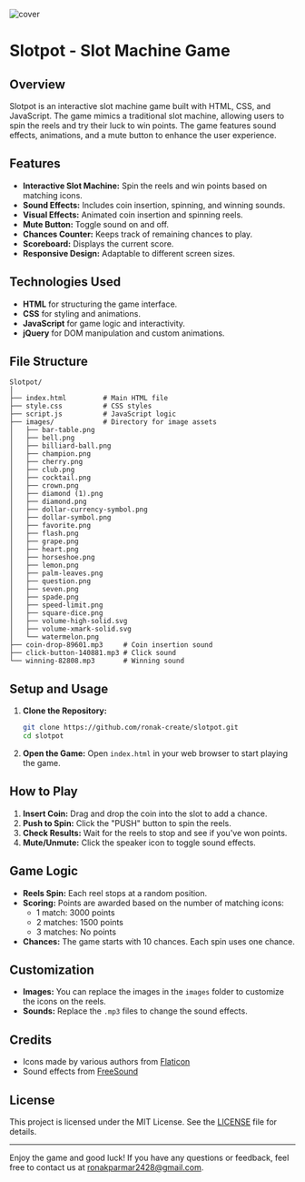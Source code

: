 ![cover]("C:\Users\ronak\OneDrive\Pictures\Screenshots\slotpot.png")
# Slotpot - Slot Machine Game

## Overview
Slotpot is an interactive slot machine game built with HTML, CSS, and JavaScript. The game mimics a traditional slot machine, allowing users to spin the reels and try their luck to win points. The game features sound effects, animations, and a mute button to enhance the user experience.

## Features
- **Interactive Slot Machine:** Spin the reels and win points based on matching icons.
- **Sound Effects:** Includes coin insertion, spinning, and winning sounds.
- **Visual Effects:** Animated coin insertion and spinning reels.
- **Mute Button:** Toggle sound on and off.
- **Chances Counter:** Keeps track of remaining chances to play.
- **Scoreboard:** Displays the current score.
- **Responsive Design:** Adaptable to different screen sizes.

## Technologies Used
- **HTML** for structuring the game interface.
- **CSS** for styling and animations.
- **JavaScript** for game logic and interactivity.
- **jQuery** for DOM manipulation and custom animations.

## File Structure
```
Slotpot/
│
├── index.html         # Main HTML file
├── style.css          # CSS styles
├── script.js          # JavaScript logic
├── images/            # Directory for image assets
│   ├── bar-table.png
│   ├── bell.png
│   ├── billiard-ball.png
│   ├── champion.png
│   ├── cherry.png
│   ├── club.png
│   ├── cocktail.png
│   ├── crown.png
│   ├── diamond (1).png
│   ├── diamond.png
│   ├── dollar-currency-symbol.png
│   ├── dollar-symbol.png
│   ├── favorite.png
│   ├── flash.png
│   ├── grape.png
│   ├── heart.png
│   ├── horseshoe.png
│   ├── lemon.png
│   ├── palm-leaves.png
│   ├── question.png
│   ├── seven.png
│   ├── spade.png
│   ├── speed-limit.png
│   ├── square-dice.png
│   ├── volume-high-solid.svg
│   ├── volume-xmark-solid.svg
│   └── watermelon.png
├── coin-drop-89601.mp3     # Coin insertion sound
├── click-button-140881.mp3 # Click sound
└── winning-82808.mp3       # Winning sound
```

## Setup and Usage
1. **Clone the Repository:**
   ```bash
   git clone https://github.com/ronak-create/slotpot.git
   cd slotpot
   ```

2. **Open the Game:**
   Open `index.html` in your web browser to start playing the game.

## How to Play
1. **Insert Coin:** Drag and drop the coin into the slot to add a chance.
2. **Push to Spin:** Click the "PUSH" button to spin the reels.
3. **Check Results:** Wait for the reels to stop and see if you've won points.
4. **Mute/Unmute:** Click the speaker icon to toggle sound effects.

## Game Logic
- **Reels Spin:** Each reel stops at a random position.
- **Scoring:** Points are awarded based on the number of matching icons:
  - 1 match: 3000 points
  - 2 matches: 1500 points
  - 3 matches: No points
- **Chances:** The game starts with 10 chances. Each spin uses one chance.

## Customization
- **Images:** You can replace the images in the `images` folder to customize the icons on the reels.
- **Sounds:** Replace the `.mp3` files to change the sound effects.

## Credits
- Icons made by various authors from [Flaticon](https://www.flaticon.com/)
- Sound effects from [FreeSound](https://freesound.org/)

## License
This project is licensed under the MIT License. See the [LICENSE](LICENSE) file for details.

---

Enjoy the game and good luck! If you have any questions or feedback, feel free to contact us at [ronakparmar2428@gmail.com](mailto:ronakparmar2428@gmail.com).
